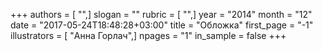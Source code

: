+++
authors = [ "",]
slogan = ""
rubric = [ "",]
year = "2014"
month = "12"
date = "2017-05-24T18:48:28+03:00"
title = "Обложка"
first_page = "-1"
illustrators = [ "Анна Горлач",]
npages = "1"
in_sample = false
+++
